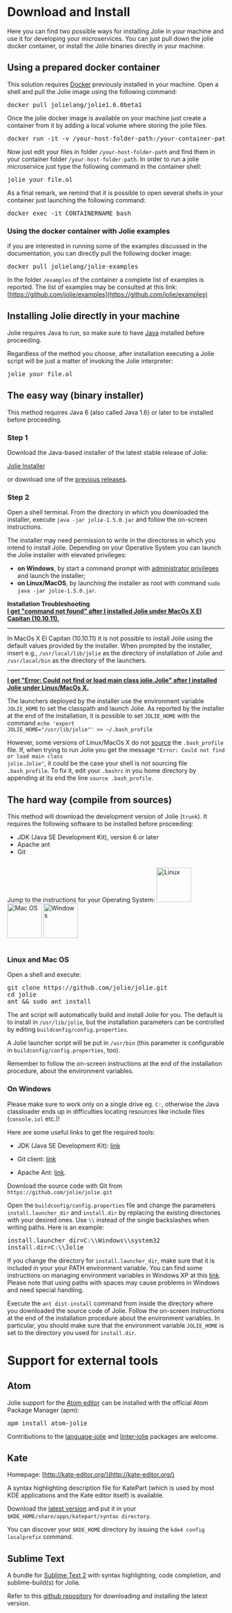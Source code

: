 <!--Themed-->

# <a id="download-and-install"></a> Download and Install
Here you can find two possible ways for installing Jolie in your machine and use it for developing your microservices. You can just pull down the jolie docker container, or install the Jolie binaries directly in your machine.

## Using a prepared docker container
This solution requires [Docker](http://www.docker.com) previously installed in your machine.
Open a shell and pull the Jolie image using the following command:

<pre>docker pull jolielang/jolie1.6.0beta1</pre>

Once the jolie docker image is available on your machine just create a container from it by adding a local volume where storing the jolie files.  

<pre>docker run -it -v /your-host-folder-path:/your-container-path --name CONTAINERNAME jolielang/jolie1.6.0beta1</pre>

Now just edit your files in folder `/your-host-folder-path` and find them in your container folder `/your-host-folder-path`. In order to run a jolie microservice just type the following command in the container shell:

<pre>jolie your_file.ol</pre>

As a final remark, we remind that it is possible to open several shells in your container just launching the following command:

<pre>docker exec -it CONTAINERNAME bash</pre>

### Using the docker container with Jolie examples
if you are interested in running some of the examples discussed in the documentation, you can directly pull the following docker image:
<pre>docker pull jolielang/jolie-examples</pre>

In the folder `/examples` of the container a complete list of examples is reported. The list of examples may be consulted at this link: [https://github.com/jolie/examples](https://github.com/jolie/examples)



## Installing Jolie directly in your machine
Jolie requires Java to run, so make sure to have [Java](http://www.java.com/) installed before proceeding.

Regardless of the method you choose, after installation executing a Jolie script will be just a matter of invoking the Jolie
interpreter:

<pre>jolie your_file.ol</pre>

## The easy way (binary installer)

This method requires Java 6 (also called Java 1.6) or later to be installed before proceeding.

### Step 1

Download the Java-based installer of the latest stable release of Jolie:

<div class="col-xs-12 text-center">
<a href="/files/releases/jolie-1.5.0.jar">
<!-- <button type="button" class="center-block btn btn-default btn-lg"> -->
<p class="download">Jolie Installer</p>
<!-- </button> -->
</a>
</div>
<div class="col-xs-12 text-right">
or download one of the <a href="https://github.com/jolie/website/tree/master/www/files/releases">previous releases</a>.
</div>

### Step 2

Open a shell terminal. From the directory in which you downloaded the
installer, execute `java -jar jolie-1.5.0.jar` and follow the on-screen
instructions.

<p>The installer may need permission to write in the directories in which
you intend to install Jolie. Depending on your Operative System you can
launch the Jolie installer with elevated privileges:

<ul>

<li><strong>on Windows</strong>, by start a command prompt with <a
  href="https://technet.microsoft.com/en-us/library/cc947813.aspx">
  administrator privileges</a> and launch the installer;</li>

<li><strong>on Linux/MacOS</strong>, by launching the installer as root with command
<code>sudo java -jar jolie-1.5.0.jar</code>.

</ul>

<div class="panel panel-default">
<div class="panel-heading"><strong>Installation Troubleshooting</strong></div>
<div class="panel-body">
<div class="accordion" id="accordion2">
<div class="accordion-group">
<div class="accordion-heading">
<a class="accordion-toggle" data-toggle="collapse" data-parent="#accordion2" href="#collapseOne">
<strong>I get "command not found" after I installed Jolie under MacOs X El Capitan (10.10.11).</strong>
</a>
<hr>
</div>
<div id="collapseOne" class="accordion-body collapse">
<div class="accordion-inner">

In MacOs X El Capitan (10.10.11) it is not possible to install Jolie
using the default values provided by the installer. When prompted by
the installer, insert e.g., <code>/usr/local/lib/jolie</code> as
the directory of installation of Jolie and <code>/usr/local/bin</code>
as the directory of the launchers.
<hr>
</div>
</div>
</div>
<div class="accordion-group">
<div class="accordion-heading">
<a class="accordion-toggle" data-toggle="collapse" data-parent="#accordion2" href="#collapseTwo">
<strong>I get "Error: Could not find or load main class jolie.Jolie" after I
installed Jolie under Linux/MacOs X.
</strong>
</a>
</div>
<div id="collapseTwo" class="accordion-body collapse">
<div class="accordion-inner">

The launchers deployed by the installer use the environment variable
<code>JOLIE_HOME</code> to set the classpath and launch Jolie.
As reported by the installer at the end of the installation,
it is possible to set <code>JOLIE_HOME</code> with the command
<code>echo 'export JOLIE_HOME="/usr/lib/jolie"' >> ~/.bash_profile</code>

However, some versions of Linux/MacOs X do not <a
href="http://ss64.com/bash/source.html">source</a> the
<code>.bash_profile</code> file. If, when trying to run Jolie you get
the message <code>"Error: Could not find or load main class jolie.Jolie"</code>, it
could be the case your shell is not sourcing file <code>.bash_profile</code>. To
fix it, edit your <code>.bashrc</code> in you home directory by
appending at its end the line <code>source .bash_profile</code>.

</div>
</div>
</div>
</div>
</div>
</div>

<!-- The installer needs permission to write in the directories in which you intend to install Jolie.
Therefore, for example, if you intend to install Jolie in a system directory you may need to launch the installer as root in Linux/MacOS (`sudo java -jar jolie-1.5.0.jar`),
or [administrator in Windows](https://technet.microsoft.com/en-us/library/cc947813.aspx). -->

## The hard way (compile from sources)

This method will download the development version of Jolie (`trunk`).
It requires the following software to be installed before proceeding:

* JDK (Java SE Development Kit), version 6 or later
* Apache ant
* Git

<div style="float:left">
<p>Jump to the instructions for your Operating System:
<a href="#nix"><img src="/imgs/os_linux.png" title="Linux" height="80px"/></a>
<a href="#nix"><img src="/imgs/os_mac.png" title="Mac OS" height="80px"/></a>
<a href="#windows"><img src="/imgs/os_win.png" title="Windows" height="80px"/></a>
</p>
</div>

<div style="clear: both;"></div>

### <a id="nix"></a>Linux and Mac OS

Open a shell and execute:

<pre name="code">
git clone https://github.com/jolie/jolie.git
cd jolie
ant && sudo ant install
</pre>

The ant script will automatically build and install Jolie for you. The default is to install in `/usr/lib/jolie`, but
the installation parameters can be controlled by editing `buildconfig/config.properties`.

A Jolie launcher script will be put in `/usr/bin` (this parameter is configurable in
`buildconfig/config.properties`, too).

Remember to follow the on-screen instructions at the end of the installation procedure, about the environment variables.

### <a id="windows"></a>On Windows

Please make sure to work only on a single drive eg. `C:`, otherwise the Java
classloader ends up in difficulties locating resources like include files
(`console.iol` etc.)!

Here are some useful links to get the required tools:

* JDK (Java SE Development Kit): [link](http://java.sun.com/javase/downloads/index.jsp)

* Git client: [link](http://git-scm.com/)

* Apache Ant: [link](http://ant.apache.org/).

Download the source code with Git from `https://github.com/jolie/jolie.git`

Open the `buildconfig/config.properties` file and change the parameters `install.launcher_dir` and `install.dir`
by replacing the existing directories with your desired ones. Use `\\` instead of the single backslashes when writing
paths. Here is an example:

<pre>
install.launcher_dir=C:\\Windows\\system32
install.dir=C:\\Jolie
</pre>

If you change the directory for `install.launcher_dir`, make sure that it is included in your your PATH environment variable.
You can find some instructions on managing environment variables in Windows XP at this
[link](http://support.microsoft.com/kb/310519). Please note that using paths with spaces may cause problems in Windows and need special handling.

Execute the `ant dist-install` command from inside the directory where you downloaded the source code of Jolie.
Follow the on-screen instructions at the end of the installation procedure about the environment variables.
In particular, you should make sure that the environment variable `JOLIE_HOME` is set to the directory you used for `install.dir`.

<!--
### Troubleshooting (Windows)

If the install path contains spaces you may experience a problem in launching the Jolie executable.
This is due to a problem on the command `set JOLIE_HOME` present in jolie.bat that can be found in
the installation directoy that you specified previously.

To solve this you must substitute the `\` characters before and after the path containing the space with
`//` and include the same part of the path between `""`.

For instance, if you chose to use the same directory as in this tutorial you can correct the `set`
command with the following code.

<pre>
set joliepath=C://"Program Files"//jolie\
</pre>

You can now execute Jolie scripts by issuing the `jolie` command in a console, for example: `jolie your_file.ol`
-->


# Support for external tools

## Atom

Jolie support for the [Atom editor](http://www.atom.io/) can be installed with the official Atom Package Manager (apm):

<pre name="code">
apm install atom-jolie
</pre>

Contributions to the [language-jolie](https://github.com/fmontesi/language-jolie) and [linter-jolie](https://github.com/fmontesi/linter-jolie) packages are welcome.

## Kate

Homepage: [http://kate-editor.org/](http://kate-editor.org/)

A syntax highlighting description file for KatePart (which is used by most KDE applications and the Kate editor itself) is available.

Download the [latest version](http://www.jolie-lang.org/files/katepart/jolie.xml) and put it in your `$KDE_HOME/share/apps/katepart/syntax directory`.

You can discover your `$KDE_HOME` directory by issuing the `kde4 config localprefix` command.

## Sublime Text

A bundle for [Sublime Text 2](http://www.sublimetext.com/) with syntax highlighting, code completion, and sublime-build(s) for Jolie.

Refer to this [github repository](https://github.com/thesave/sublime-Jolie) for downloading and installing the latest version.
